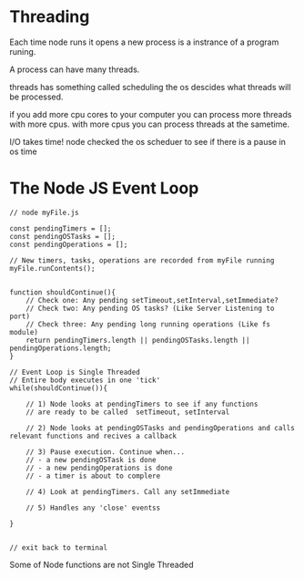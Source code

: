 # Threading 

Each time node runs it opens a new process is a instrance of a 
program runing. 

A process can have many threads. 

threads has something called scheduling 
the os descides what threads will be processed. 

if you add more cpu cores to your computer 
you can process more threads with more cpus. 
with more cpus you can process threads at the sametime. 

I/O takes time! node checked the os scheduer to see if there is a pause in os time 

# The Node JS Event Loop

```
// node myFile.js

const pendingTimers = [];
const pendingOSTasks = [];
const pendingOperations = [];

// New timers, tasks, operations are recorded from myFile running
myFile.runContents();


function shouldContinue(){
    // Check one: Any pending setTimeout,setInterval,setImmediate?
    // Check two: Any pending OS tasks? (Like Server Listening to port)
    // Check three: Any pending long running operations (Like fs module)
    return pendingTimers.length || pendingOSTasks.length || pendingOperations.length;
}

// Event Loop is Single Threaded 
// Entire body executes in one 'tick'
while(shouldContinue()){

    // 1) Node looks at pendingTimers to see if any functions 
    // are ready to be called  setTimeout, setInterval

    // 2) Node looks at pendingOSTasks and pendingOperations and calls  relevant functions and recives a callback

    // 3) Pause execution. Continue when...
    // - a new pendingOSTask is done 
    // - a new pendingOperations is done
    // - a timer is about to complere 

    // 4) Look at pendingTimers. Call any setImmediate

    // 5) Handles any 'close' eventss

}


// exit back to terminal

```

Some of Node functions are not Single Threaded 

